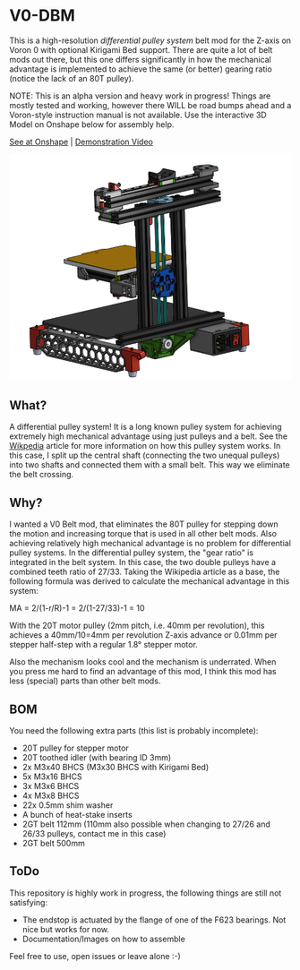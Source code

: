 
# V0-DBM
This is a high-resolution *differential pulley system* belt mod for the Z-axis on Voron 0 with optional Kirigami Bed support. There are quite a lot of belt mods out there, but this one differs significantly in how the mechanical advantage is implemented to achieve the same (or better) gearing ratio (notice the lack of an 80T pulley).

NOTE: This is an alpha version and heavy work in progress! Things are mostly tested and working, however there WILL be road bumps ahead and a Voron-style instruction manual is not available. Use the interactive 3D Model on Onshape below for assembly help.

[See at Onshape](https://cad.onshape.com/documents/652155fb16d5bfa4e40363ce/w/0de7fce5d378ec45beba7939/e/0d8c25df57177126b288434d?renderMode=0&uiState=625118011183de28f2984f7c) | [Demonstration Video](https://www.reddit.com/r/VORONDesign/comments/txs1nn/what_do_you_guys_think_of_a_differential_pulley/?sort=new)

![alt text](Images/V0-DBM.png)


## What?
A differential pulley system! It is a long known pulley system for achieving extremely high mechanical advantage using just pulleys and a belt.
See the [Wikpedia](https://en.wikipedia.org/wiki/Differential_pulley) article for more information on how this pulley system works. In this case, I split up the central shaft (connecting the two unequal pulleys) into two shafts and connected them with a small belt. This way we eliminate the belt crossing.

## Why?
I wanted a V0 Belt mod, that eliminates the 80T pulley for stepping down the motion and increasing torque that is used in all other belt mods. Also achieving relatively high mechanical advantage is no problem for differential pulley systems. In the differential pulley system, the "gear ratio" is integrated in the belt system. In this case, the two double pulleys have a combined teeth ratio of 27/33. Taking the Wikipedia article as a base, the following formula was derived to calculate the mechanical advantage in this system:

MA = 2/(1-r/R)-1 = 2/(1-27/33)-1 = 10

With the 20T motor pulley (2mm pitch, i.e. 40mm per revolution), this achieves a 40mm/10=4mm per revolution Z-axis advance or 0.01mm per stepper half-step with a regular 1.8° stepper motor.

Also the mechanism looks cool and the mechanism is underrated. When you press me hard to find an advantage of this mod, I think this mod has less (special) parts than other belt mods.

## BOM
You need the following extra parts (this list is probably incomplete):
- 20T pulley for stepper motor
- 20T toothed idler (with bearing ID 3mm)
- 2x M3x40 BHCS (M3x30 BHCS with Kirigami Bed)
- 5x M3x16 BHCS
- 3x M3x6 BHCS
- 4x M3x8 BHCS
- 22x 0.5mm shim washer
- A bunch of heat-stake inserts
- 2GT belt 112mm (110mm also possible when changing to 27/26 and 26/33 pulleys, contact me in this case)
- 2GT belt 500mm

## ToDo
This repository is highly work in progress, the following things are still not satisfying:
- The endstop is actuated by the flange of one of the F623 bearings. Not nice but works for now.
- Documentation/Images on how to assemble

Feel free to use, open issues or leave alone :-)


